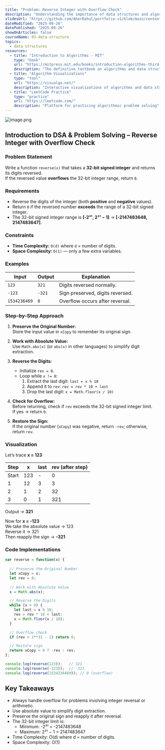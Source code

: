 ```yaml
---
title: "Problem: Reverse Integer with Overflow Check"
description: "Understanding the importance of data structures and algorithms in programming. Learn systematic problem-solving approaches, algorithmic thinking, and how DSA impacts software performance and efficiency."
slidesUrl: "https://github.com/AherRahul/portfolio-v1/blob/main/content/articles"
dateModified: "2025-09-26"
datePublished: "2025-09-26"
showOnArticles: false
courseName: 03-data-structure
topics:
  - data-structures
resources:
  - title: "Introduction to Algorithms - MIT"
    type: "book"
    url: "https://mitpress.mit.edu/books/introduction-algorithms-third-edition"
    description: "The definitive textbook on algorithms and data structures"
  - title: "Algorithm Visualizations"
    type: "tool"
    url: "https://visualgo.net/"
    description: "Interactive visualizations of algorithms and data structures"
  - title: "LeetCode Practice"
    type: "practice"
    url: "https://leetcode.com/"
    description: "Platform for practicing algorithmic problem solving"
---
```



![image.png](https://res.cloudinary.com/duojkrgue/image/upload/v1758777256/Portfolio/dsa/Data_Structure_and_algorithms_xibaur.png)

Introduction to DSA & Problem Solving – Reverse Integer with Overflow Check
------------------------------------------------------------------------------------------


### Problem Statement
Write a function `reverse(x)` that takes a **32-bit signed integer** and returns its digits reversed.  
If the reversed value **overflows** the 32-bit integer range, return `0`.

### Requirements
- Reverse the digits of the integer (both **positive** and **negative** values).
- Return `0` if the reversed number **exceeds** the range of a 32-bit signed integer.
- The 32-bit signed integer range is **[-2³¹, 2³¹ − 1]** → **[-2147483648, 2147483647]**.

### Constraints
- **Time Complexity:** `O(d)` where `d` = number of digits.  
- **Space Complexity:** `O(1)` — only a few extra variables.

### Examples

| Input | Output | Explanation |
|--------|---------|-------------|
| `123` | `321` | Digits reversed normally. |
| `-123` | `-321` | Sign preserved, digits reversed. |
| `1534236469` | `0` | Overflow occurs after reversal. |

### Step-by-Step Approach

1. **Preserve the Original Number:**  
   Store the input value in `xCopy` to remember its original sign.

2. **Work with Absolute Value:**  
   Use `Math.abs(x)` (or `abs(x)` in other languages) to simplify digit extraction.

3. **Reverse the Digits:**
   - Initialize `rev = 0`.  
   - Loop while `x != 0`:
     1. Extract the last digit: `last = x % 10`
     2. Append it to `rev`: `rev = rev * 10 + last`
     3. Drop the last digit: `x = Math.floor(x / 10)`

4. **Check for Overflow:**  
   Before returning, check if `rev` exceeds the 32-bit signed integer limit.  
   If yes → return `0`.

5. **Restore the Sign:**  
   If the original number (`xCopy`) was negative, return `-rev`; otherwise, return `rev`.

### Visualization

Let’s trace **x = 123**

| Step | x | last | rev (after step) |
|------|----|------|-----------------|
| Start | 123 | - | 0 |
| 1 | 12 | 3 | 3 |
| 2 | 1 | 2 | 32 |
| 3 | 0 | 1 | 321 |

Output → **321**

Now for **x = -123**  
We take the absolute value → 123  
Reverse it → 321  
Then reapply the sign → **-321**

### Code Implementations

```js
var reverse = function(x) {
  
  // Preserve the Original Number
  let xCopy = x;
  let rev = 0;
  
  // Work with Absolute Value
  x = Math.abs(x);

  // Reverse the Digits
  while (x > 0) {
    let last = x % 10;
    rev = rev * 10 + last;
    x = Math.floor(x / 10);
  }

  // Overflow check
  if (rev > 2**31 - 1) return 0;

  // Restore sign
  return xCopy < 0 ? -rev : rev;
};

console.log(reverse(123));   // 321
console.log(reverse(-123));  // -321
console.log(reverse(1534236469)); // 0 (overflow)

```

## Key Takeaways
- Always handle overflow for problems involving integer reversal or arithmetic.
- Use absolute value to simplify digit extraction.
- Preserve the original sign and reapply it after reversal.
- The 32-bit integer limit is:
  - Minimum: -2³¹ = -2147483648
  - Maximum: 2³¹ − 1 = 2147483647
- Time Complexity: O(d) where d = number of digits.
- Space Complexity: O(1)